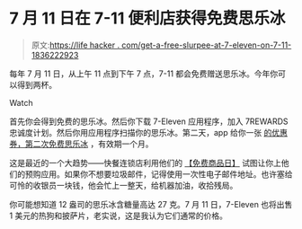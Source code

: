# 7 月 11 日在 7-11 便利店获得免费思乐冰

> 原文:[https://life hacker . com/get-a-free-slurpee-at-7-eleven-on-7-11-1836222923](https://lifehacker.com/get-a-free-slurpee-at-7-eleven-on-7-11-1836222923)

每年 7 月 11 日，从上午 11 点到下午 7 点，7-11 都会免费赠送思乐冰。今年你可以得到两杯。

Watch

首先你会得到免费的思乐冰。然后你下载 7-Eleven 应用程序，加入 7REWARDS 忠诚度计划。然后你用应用程序扫描你的思乐冰。第二天，app 给你一张 [的优惠券，第二次免费思乐冰](https://www.7-eleven.com/slurpee-7-eleven-day#featured-deal) ，有效期一个月。

这是最近的一个大趋势——快餐连锁店利用他们的 [【免费商品日】](https://lifehacker.com/tag/freebies) 试图让你上他们的预购应用。如果你不想要垃圾邮件，记得使用一次性电子邮件地址。也许塞给可怜的收银员一块钱，他会忙上一整天，给机器加油，收拾残局。

你可能想知道 12 盎司的思乐冰含糖量高达 27 克。7 月 11 日，7-Eleven 也将出售 1 美元的热狗和披萨片，老实说，这是我认为它们通常的价格。